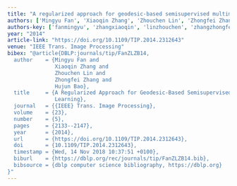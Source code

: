 ```yaml
---
title: "A regularized approach for geodesic-based semisupervised multimanifold learning"
authors: ['Mingyu Fan', 'Xiaoqin Zhang', 'Zhouchen Lin', 'Zhongfei Zhang', 'Hujun Bao']
authors-key: ['fanmingyu', 'zhangxiaoqin', 'linzhouchen', 'zhangzhongfei', 'baohujun']
year: "2014"
article-link: "https://doi.org/10.1109/TIP.2014.2312643"
venue: "IEEE Trans. Image Processing"
bibex: "@article{DBLP:journals/tip/FanZLZB14,
  author    = {Mingyu Fan and
               Xiaoqin Zhang and
               Zhouchen Lin and
               Zhongfei Zhang and
               Hujun Bao},
  title     = {A Regularized Approach for Geodesic-Based Semisupervised Multimanifold
               Learning},
  journal   = {{IEEE} Trans. Image Processing},
  volume    = {23},
  number    = {5},
  pages     = {2133--2147},
  year      = {2014},
  url       = {https://doi.org/10.1109/TIP.2014.2312643},
  doi       = {10.1109/TIP.2014.2312643},
  timestamp = {Wed, 14 Nov 2018 10:37:51 +0100},
  biburl    = {https://dblp.org/rec/journals/tip/FanZLZB14.bib},
  bibsource = {dblp computer science bibliography, https://dblp.org}
}"
---
```

